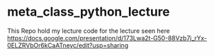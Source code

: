 # meta_class_python_lecture
This Repo hold my lecture code for the lecture seen here https://docs.google.com/presentation/d/173Lwa2t-G50-88Vzb7j_rYx-0ELZRVbOr6kCaATneyc/edit?usp=sharing
